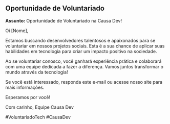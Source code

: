 ## Oportunidade de Voluntariado

**Assunto:** Oportunidade de Voluntariado na Causa Dev!

Oi [Nome],

Estamos buscando desenvolvedores talentosos e apaixonados para se voluntariar em nossos projetos sociais. Esta é a sua chance de aplicar suas habilidades em tecnologia para criar um impacto positivo na sociedade.

Ao se voluntariar conosco, você ganhará experiência prática e colaborará com uma equipe dedicada a fazer a diferença. Vamos juntos transformar o mundo através da tecnologia!

Se você está interessado, responda este e-mail ou acesse nosso site para mais informações.

Esperamos por você!

Com carinho,
Equipe Causa Dev

#VoluntariadoTech #CausaDev

